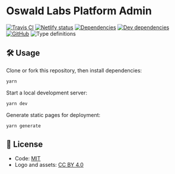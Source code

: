 # Oswald Labs Platform Admin

[![Travis CI](https://img.shields.io/travis/OswaldLabsOpenSource/admin.oswaldlabs.com.svg)](https://travis-ci.org/OswaldLabsOpenSource/admin.oswaldlabs.com)
[![Netlify status](https://img.shields.io/endpoint.svg?url=https://platform.oswaldlabs.com/netlify-status/4d1e39ee-d70e-4524-a931-d2070ee8ae0e)](https://app.netlify.com/sites/oswald-labs-admin/deploys)
[![Dependencies](https://img.shields.io/david/OswaldLabsOpenSource/admin.oswaldlabs.com.svg)](https://david-dm.org/OswaldLabsOpenSource/admin.oswaldlabs.coma)
[![Dev dependencies](https://img.shields.io/david/dev/OswaldLabsOpenSource/admin.oswaldlabs.com.svg)](https://david-dm.org/OswaldLabsOpenSource/admin.oswaldlabs.coma)
[![GitHub](https://img.shields.io/github/license/OswaldLabsOpenSource/admin.oswaldlabs.com.svg)](https://github.com/OswaldLabsOpenSource/admin.oswaldlabs.com/blob/master/LICENSE)
![Type definitions](https://img.shields.io/badge/types-TypeScript-blue.svg)

## 🛠 Usage

Clone or fork this repository, then install dependencies:

```bash
yarn
```

Start a local development server:

```bash
yarn dev
```

Generate static pages for deployment:

```bash
yarn generate
```

## 📄 License

- Code: [MIT](https://github.com/o15y/staart-ui/blob/master/LICENSE)
- Logo and assets: [CC BY 4.0](https://creativecommons.org/licenses/by/4.0/)
